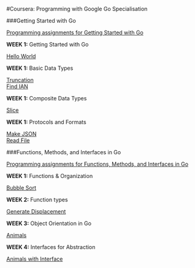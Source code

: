 #Coursera: Programming with Google Go Specialisation

###Getting Started with Go

[Programming assignments for Getting Started with Go](https://www.coursera.org/learn/golang-getting-started)

**WEEK 1:** Getting Started with Go

[Hello World](https://github.com/Piyushhbhutoria/Programming-with-Google-Go/blob/master/Getting-Started-with-Go/hello/hello.go)

**WEEK 1:** Basic Data Types

[Truncation](https://github.com/Piyushhbhutoria/Programming-with-Google-Go/blob/master/Getting-Started-with-Go/trunc/trunc.go)  
[Find IAN](https://github.com/Piyushhbhutoria/Programming-with-Google-Go/blob/master/Getting-Started-with-Go/findian/findian.go)

**WEEK 1:** Composite Data Types

[Slice](https://github.com/Piyushhbhutoria/Programming-with-Google-Go/blob/master/Getting-Started-with-Go/slice/slice.go)

**WEEK 1:** Protocols and Formats

[Make JSON](https://github.com/Piyushhbhutoria/Programming-with-Google-Go/blob/master/Getting-Started-with-Go/makejson/makejson.go)  
[Read File](https://github.com/Piyushhbhutoria/Programming-with-Google-Go/blob/master/Getting-Started-with-Go/read/read.go)

###Functions, Methods, and Interfaces in Go

[Programming assignments for Functions, Methods, and Interfaces in Go](https://www.coursera.org/learn/golang-functions-methods)

**WEEK 1:** Functions & Organization

[Bubble Sort](https://github.com/Piyushhbhutoria/Programming-with-Google-Go/blob/master/Getting-Started-with-Go/hello/hello.go)

**WEEK 2:** Function types

[Generate Displacement](https://github.com/Piyushhbhutoria/Programming-with-Google-Go/blob/master/Getting-Started-with-Go/hello/hello.go)

**WEEK 3:** Object Orientation in Go

[Animals](https://github.com/Piyushhbhutoria/Programming-with-Google-Go/blob/master/Getting-Started-with-Go/hello/hello.go)

**WEEK 4:** Interfaces for Abstraction

[Animals with Interface](https://github.com/Piyushhbhutoria/Programming-with-Google-Go/blob/master/Getting-Started-with-Go/hello/hello.go)